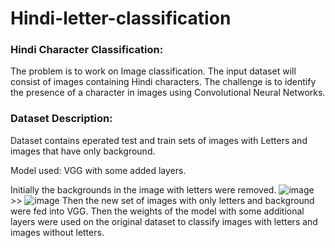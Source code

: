# Hindi-letter-classification

### Hindi Character Classification:
  The problem is to work on Image classification. The input dataset will consist of images containing Hindi characters. The challenge is to identify the presence of a character in images using Convolutional Neural Networks.
  
### Dataset Description:
Dataset contains eperated test and train sets of images with Letters and images that have only background. 

Model used:  VGG with some added layers.

Initially the backgrounds in the image with letters were removed.
![image](https://github.com/Kabilan-n/Hindi-letter-classification/blob/main/images/bg1.png) >> ![image](https://github.com/Kabilan-n/Hindi-letter-classification/blob/main/images/letter1.png)
Then the new set of images with only letters and background were fed into VGG. Then the weights of the model with some additional layers were used on the original dataset to classify images with letters and images without letters.


  

  
